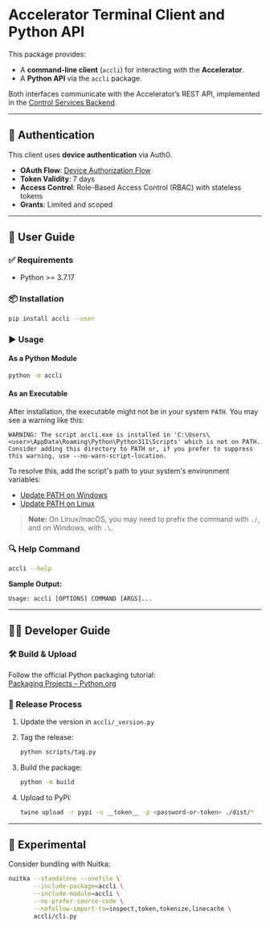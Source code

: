 
# Accelerator Terminal Client and Python API

This package provides:

- A **command-line client** (`accli`) for interacting with the **Accelerator**.
- A **Python API** via the `accli` package.

Both interfaces communicate with the Accelerator’s REST API, implemented in the [Control Services Backend](https://github.com/iiasa/control_services_backend).

---

## 🔐 Authentication

This client uses **device authentication** via Auth0.

- **OAuth Flow**: [Device Authorization Flow](https://auth0.com/docs/get-started/authentication-and-authorization-flow/device-authorization-flow)  
- **Token Validity**: 7 days  
- **Access Control**: Role-Based Access Control (RBAC) with stateless tokens  
- **Grants**: Limited and scoped  

---

## 📖 User Guide

### ✅ Requirements

- Python >= 3.7.17

### 📦 Installation

```bash
pip install accli --user
```

### ▶️ Usage

#### As a Python Module

```bash
python -m accli
```

#### As an Executable

After installation, the executable might not be in your system `PATH`. You may see a warning like this:

```
WARNING: The script accli.exe is installed in 'C:\Users\<user>\AppData\Roaming\Python\Python311\Scripts' which is not on PATH.
Consider adding this directory to PATH or, if you prefer to suppress this warning, use --no-warn-script-location.
```

To resolve this, add the script's path to your system's environment variables:

- [Update PATH on Windows](https://stackoverflow.com/questions/44272416/how-to-add-a-folder-to-path-environment-variable-in-windows-10-with-screensho)
- [Update PATH on Linux](https://www.geeksforgeeks.org/how-to-set-path-permanantly-in-linux/)

> **Note:** On Linux/macOS, you may need to prefix the command with `./`, and on Windows, with `.\`.

### 🔍 Help Command

```bash
accli --help
```

**Sample Output:**

```
Usage: accli [OPTIONS] COMMAND [ARGS]...
```

---

## 👩‍💻 Developer Guide

### 🛠 Build & Upload

Follow the official Python packaging tutorial:  
[Packaging Projects – Python.org](https://packaging.python.org/en/latest/tutorials/packaging-projects/)

### 🚀 Release Process

1. Update the version in `accli/_version.py`
2. Tag the release:

    ```bash
    python scripts/tag.py
    ```

3. Build the package:

    ```bash
    python -m build
    ```

4. Upload to PyPI:

    ```bash
    twine upload -r pypi -u __token__ -p <password-or-token> ./dist/*
    ```

---

## 🧪 Experimental

Consider bundling with Nuitka:

```bash
nuitka --standalone --onefile \
       --include-package=accli \
       --include-module=accli \
       --no-prefer-source-code \
       --nofollow-import-to=inspect,token,tokenize,linecache \
       accli/cli.py
```